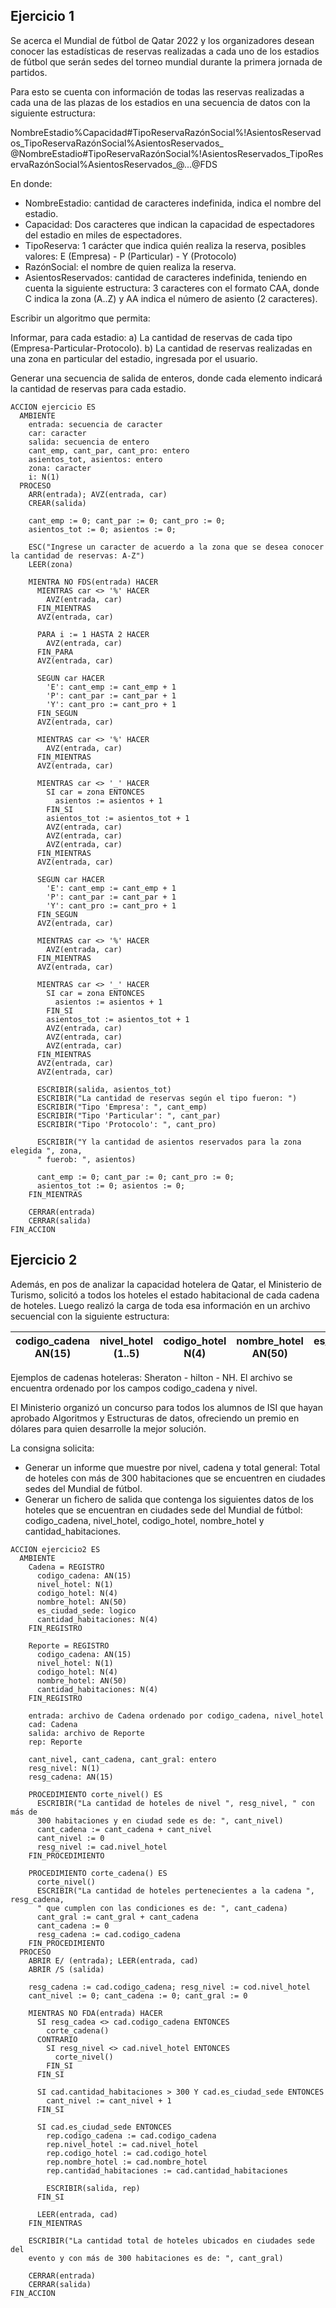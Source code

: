 ## Ejercicio 1
Se acerca el Mundial de fútbol de Qatar 2022 y los organizadores desean conocer las estadísticas de
reservas realizadas a cada uno de los estadios de fútbol que serán sedes del torneo mundial durante
la primera jornada de partidos.

Para esto se cuenta con información de todas las reservas realizadas a cada una de las plazas de los
estadios en una secuencia de datos con la siguiente estructura:

NombreEstadio%Capacidad#TipoReservaRazónSocial%!AsientosReservados_TipoReservaRazónSocial%AsientosReservados_
@NombreEstadio#TipoReservaRazónSocial%!AsientosReservados_TipoReservaRazónSocial%AsientosReservados_@...@FDS

En donde:
- NombreEstadio: cantidad de caracteres indefinida, indica el nombre del estadio.
- Capacidad: Dos caracteres que indican la capacidad de espectadores del estadio en miles de espectadores.
- TipoReserva: 1 carácter que indica quién realiza la reserva, posibles valores: E (Empresa) - P (Particular) - Y (Protocolo)
- RazónSocial: el nombre de quien realiza la reserva.
- AsientosReservados: cantidad de caracteres indefinida, teniendo en cuenta la siguiente estructura:
3 caracteres con el formato CAA, donde C indica la zona (A..Z) y AA indica el número de asiento (2 caracteres).

Escribir un algoritmo que permita:

Informar, para cada estadio:
  a) La cantidad de reservas de cada tipo (Empresa-Particular-Protocolo).
  b) La cantidad de reservas realizadas en una zona en particular del estadio, ingresada por el usuario.

Generar una secuencia de salida de enteros, donde cada elemento indicará la cantidad de reservas para cada estadio.

```
ACCION ejercicio ES
  AMBIENTE
    entrada: secuencia de caracter
    car: caracter
    salida: secuencia de entero
    cant_emp, cant_par, cant_pro: entero
    asientos_tot, asientos: entero
    zona: caracter
    i: N(1)
  PROCESO
    ARR(entrada); AVZ(entrada, car)
    CREAR(salida)

    cant_emp := 0; cant_par := 0; cant_pro := 0;
    asientos_tot := 0; asientos := 0;

    ESC("Ingrese un caracter de acuerdo a la zona que se desea conocer la cantidad de reservas: A-Z")
    LEER(zona)

    MIENTRA NO FDS(entrada) HACER
      MIENTRAS car <> '%' HACER
        AVZ(entrada, car)
      FIN_MIENTRAS
      AVZ(entrada, car)

      PARA i := 1 HASTA 2 HACER
        AVZ(entrada, car)
      FIN_PARA
      AVZ(entrada, car)

      SEGUN car HACER
        'E': cant_emp := cant_emp + 1
        'P': cant_par := cant_par + 1
        'Y': cant_pro := cant_pro + 1
      FIN_SEGUN
      AVZ(entrada, car)

      MIENTRAS car <> '%' HACER
        AVZ(entrada, car)
      FIN_MIENTRAS
      AVZ(entrada, car)

      MIENTRAS car <> '_' HACER
        SI car = zona ENTONCES
          asientos := asientos + 1
        FIN_SI
        asientos_tot := asientos_tot + 1
        AVZ(entrada, car)
        AVZ(entrada, car)
        AVZ(entrada, car)
      FIN_MIENTRAS
      AVZ(entrada, car)

      SEGUN car HACER
        'E': cant_emp := cant_emp + 1
        'P': cant_par := cant_par + 1
        'Y': cant_pro := cant_pro + 1
      FIN_SEGUN
      AVZ(entrada, car)

      MIENTRAS car <> '%' HACER
        AVZ(entrada, car)
      FIN_MIENTRAS
      AVZ(entrada, car)

      MIENTRAS car <> '_' HACER
        SI car = zona ENTONCES
          asientos := asientos + 1
        FIN_SI
        asientos_tot := asientos_tot + 1
        AVZ(entrada, car)
        AVZ(entrada, car)
        AVZ(entrada, car)
      FIN_MIENTRAS
      AVZ(entrada, car)
      AVZ(entrada, car)

      ESCRIBIR(salida, asientos_tot)
      ESCRIBIR("La cantidad de reservas según el tipo fueron: ")
      ESCRIBIR("Tipo 'Empresa': ", cant_emp)
      ESCRIBIR("Tipo 'Particular': ", cant_par)
      ESCRIBIR("Tipo 'Protocolo': ", cant_pro)

      ESCRIBIR("Y la cantidad de asientos reservados para la zona elegida ", zona,
      " fuerob: ", asientos)

      cant_emp := 0; cant_par := 0; cant_pro := 0;
      asientos_tot := 0; asientos := 0;
    FIN_MIENTRAS

    CERRAR(entrada)
    CERRAR(salida)
FIN_ACCION
```

## Ejercicio 2
Además, en pos de analizar la capacidad hotelera de Qatar, el Ministerio de Turismo, solicitó a todos
los hoteles el estado habitacional de cada cadena de hoteles.
Luego realizó la carga de toda esa información en un archivo secuencial con la siguiente estructura:

| codigo_cadena AN(15) | nivel_hotel (1..5) | codigo_hotel N(4) | nombre_hotel AN(50) | es_ciudad_sede (logico) | cantidad_habitaciones N(4) |
|----------------------|--------------------|-------------------|---------------------|-------------------------|----------------------------|

Ejemplos de cadenas hoteleras: Sheraton - hilton - NH.
El archivo se encuentra ordenado por los campos codigo_cadena y nivel.

El Ministerio organizó un concurso para todos los alumnos de ISI que hayan aprobado Algoritmos y Estructuras de datos, ofreciendo un premio en dólares para quien desarrolle la mejor solución.

La consigna solicita:
- Generar un informe que muestre por nivel, cadena y total general: Total de hoteles con más de 300 habitaciones que se encuentren en ciudades sedes del Mundial de fútbol.
- Generar un fichero de salida que contenga los siguientes datos de los hoteles que se encuentran en ciudades sede del Mundial de fútbol: codigo_cadena, nivel_hotel, codigo_hotel, nombre_hotel y cantidad_habitaciones.

```
ACCION ejercicio2 ES
  AMBIENTE
    Cadena = REGISTRO
      codigo_cadena: AN(15)
      nivel_hotel: N(1)
      codigo_hotel: N(4)
      nombre_hotel: AN(50)
      es_ciudad_sede: logico
      cantidad_habitaciones: N(4)
    FIN_REGISTRO

    Reporte = REGISTRO
      codigo_cadena: AN(15)
      nivel_hotel: N(1)
      codigo_hotel: N(4)
      nombre_hotel: AN(50)
      cantidad_habitaciones: N(4)
    FIN_REGISTRO

    entrada: archivo de Cadena ordenado por codigo_cadena, nivel_hotel
    cad: Cadena
    salida: archivo de Reporte
    rep: Reporte

    cant_nivel, cant_cadena, cant_gral: entero
    resg_nivel: N(1)
    resg_cadena: AN(15)

    PROCEDIMIENTO corte_nivel() ES
      ESCRIBIR("La cantidad de hoteles de nivel ", resg_nivel, " con más de
      300 habitaciones y en ciudad sede es de: ", cant_nivel)
      cant_cadena := cant_cadena + cant_nivel
      cant_nivel := 0
      resg_nivel := cad.nivel_hotel
    FIN_PROCEDIMIENTO

    PROCEDIMIENTO corte_cadena() ES
      corte_nivel()
      ESCRIBIR("La cantidad de hoteles pertenecientes a la cadena ", resg_cadena,
      " que cumplen con las condiciones es de: ", cant_cadena)
      cant_gral := cant_gral + cant_cadena
      cant_cadena := 0
      resg_cadena := cad.codigo_cadena
    FIN_PROCEDIMIENTO
  PROCESO
    ABRIR E/ (entrada); LEER(entrada, cad)
    ABRIR /S (salida)

    resg_cadena := cad.codigo_cadena; resg_nivel := cod.nivel_hotel
    cant_nivel := 0; cant_cadena := 0; cant_gral := 0

    MIENTRAS NO FDA(entrada) HACER
      SI resg_cadea <> cad.codigo_cadena ENTONCES
        corte_cadena()
      CONTRARIO
        SI resg_nivel <> cad.nivel_hotel ENTONCES
          corte_nivel()
        FIN_SI
      FIN_SI

      SI cad.cantidad_habitaciones > 300 Y cad.es_ciudad_sede ENTONCES
        cant_nivel := cant_nivel + 1
      FIN_SI

      SI cad.es_ciudad_sede ENTONCES
        rep.codigo_cadena := cad.codigo_cadena
        rep.nivel_hotel := cad.nivel_hotel
        rep.codigo_hotel := cad.codigo_hotel
        rep.nombre_hotel := cad.nombre_hotel
        rep.cantidad_habitaciones := cad.cantidad_habitaciones

        ESCRIBIR(salida, rep)
      FIN_SI

      LEER(entrada, cad)
    FIN_MIENTRAS

    ESCRIBIR("La cantidad total de hoteles ubicados en ciudades sede del
    evento y con más de 300 habitaciones es de: ", cant_gral)

    CERRAR(entrada)
    CERRAR(salida)
FIN_ACCION
```
